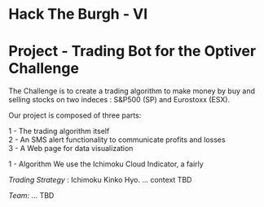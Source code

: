 # Hack The Burgh - VI
# Project - Trading Bot for the Optiver Challenge

The Challenge is to create a trading algorithm to make money by buy and selling stocks on two indeces : S&P500 (SP) and Eurostoxx (ESX). 

Our project is composed of three parts: 

1 - The trading algorithm itself  
2 - An SMS alert functionality to communicate profits and losses  
3 - A Web page for data visualization  


1 - Algorithm
We use the Ichimoku Cloud Indicator, a fairly 



*Trading Strategy* : Ichimoku Kinko Hyo. ... context TBD


*Team*: ... TBD
